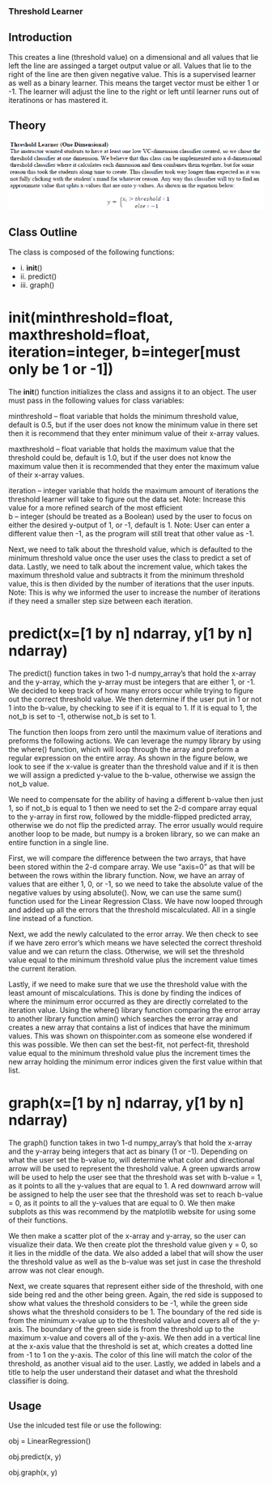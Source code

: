 ### Threshold Learner

## Introduction
This creates a line (threshold value) on a dimensional and all values that lie left the line are assinged a target output value or all. Values that lie to the right of the line are then given negative value. This is a supervised learner as well as a binary learner. This means the target vector must be either 1 or -1. The learner will adjust the line to the right or left until learner runs out of iteratinons or has mastered it. 

## Theory 
![](images/theory.png)

## Class Outline 
The class is composed of the following functions:
- i.   __init__()
- ii.  predict() 
- iii. graph()

# __init__(minthreshold=float, maxthreshold=float, iteration=integer, b=integer[must only be 1 or -1])
The __init__() function initializes the class and assigns it to an object. The user must pass in the following values for class variables: 

minthreshold – float variable that holds the minimum threshold value, default is 0.5, but if the user does not know the minimum value in there set then it is recommend that they enter minimum value of their x-array values. 

maxthreshold – float variable that holds the maximum value that the threshold could be, default is 1.0, but if the user does not know the maximum value then it is recommended that they enter the maximum value of their x-array values. 

iteration – integer variable that holds the maximum amount of iterations the threshold learner will take to figure out the data set. Note: Increase this value for a more refined search of the most efficient   
b – integer (should be treated as a Boolean) used by the user to focus on either the desired y-output of 1, or -1, default is 1. Note: User can enter a different value then -1, as the program will still treat that other value as -1. 

Next, we need to talk about the threshold value, which is defaulted to the minimum threshold value once the user uses the class to predict a set of data. Lastly, we need to talk about the increment value, which takes the maximum threshold value and subtracts it from the minimum threshold value, this is then divided by the number of iterations that the user inputs. Note: This is why we informed the user to increase the number of iterations if they need a smaller step size between each iteration.   

# predict(x=[1 by n] ndarray, y[1 by n] ndarray) 
The predict() function takes in two 1-d numpy_array’s that hold the x-array and the y-array, which the y-array must be integers that are either 1, or -1. We decided to keep track of how many errors occur while trying to figure out the correct threshold value. We then determine if the user put in 1 or not 1 into the b-value, by checking to see if it is equal to 1. If it is equal to 1, the not_b is set to -1, otherwise not_b is set to 1. 

The function then loops from zero until the maximum value of iterations and preforms the following actions. We can leverage the numpy library by using the where() function, which will loop through the array and preform a regular expression on the entire array. As shown in the figure below, we look to see if the x-value is greater than the threshold value and if it is then we will assign a predicted y-value to the b-value, otherwise we assign the not_b value. 

We need to compensate for the ability of having a different b-value then just 1, so if not_b is equal to 1 then we need to set the 2-d compare array equal to the y-array in first row, followed by the middle-flipped predicted array, otherwise we do not flip the predicted array. The error usually would require another loop to be made, but numpy is a broken library, so we can make an entire function in a single line.

First, we will compare the difference between the two arrays, that have been stored within the 2-d compare array. We use “axis=0” as that will be between the rows within the library function. Now, we have an array of values that are either 1, 0, or -1, so we need to take the absolute value of the negative values by using absolute(). Now, we can use the same sum() function used for the Linear Regression Class. We have now looped through and added up all the errors that the threshold miscalculated. All in a single line instead of a function. 

Next, we add the newly calculated to the error array. We then check to see if we have zero error’s which means we have selected the correct threshold value and we can return the class. Otherwise, we will set the threshold value equal to the minimum threshold value plus the increment value times the current iteration.

Lastly, if we need to make sure that we use the threshold value with the least amount of miscalculations. This is done by finding the indices of where the minimum error occurred as they are directly correlated to the iteration value. Using the where() library function comparing the error array to another library function amin() which searches the error array and creates a new array that contains a list of indices that have the minimum values. This was shown on thispointer.com as someone else wondered if this was possible. We then can set the best-fit, not perfect-fit, threshold value equal to the minimum threshold value plus the increment times the new array holding the minimum error indices given the first value within that list. 

# graph(x=[1 by n] ndarray, y[1 by n] ndarray)
The graph() function takes in two 1-d numpy_array’s that hold the x-array and the y-array being integers that act as binary (1 or -1). Depending on what the user set the b-value to, will determine what color and directional arrow will be used to represent the threshold value. A green upwards arrow will be used to help the user see that the threshold was set with b-value = 1, as it points to all the y-values that are equal to 1. A red downward arrow will be assigned to help the user see that the threshold was set to reach b-value = 0, as it points to all the y-values that are equal to 0. We then make subplots as this was recommend by the matplotlib website for using some of their functions. 

We then make a scatter plot of the x-array and y-array, so the user can visualize their data. We then create plot the threshold value given y = 0, so it lies in the middle of the data. We also added a label that will show the user the threshold value as well as the b-value was set just in case the threshold arrow was not clear enough. 

Next, we create squares that represent either side of the threshold, with one side being red and the other being green. Again, the red side is supposed to show what values the threshold considers to be -1, while the green side shows what the threshold considers to be 1. The boundary of the red side is from the minimum x-value up to the threshold value and covers all of the y-axis. The boundary of the green side is from the threshold up to the maximum x-value and covers all of the y-axis. We then add in a vertical line at the x-axis value that the threshold is set at, which creates a dotted line from -1 to 1 on the y-axis. The color of this line will match the color of the threshold, as another visual aid to the user. Lastly, we added in labels and a title to help the user understand their dataset and what the threshold classifier is doing.   

## Usage
Use the inlcuded test file or use the following:

obj = LinearRegression()

obj.predict(x, y)

obj.graph(x, y)
